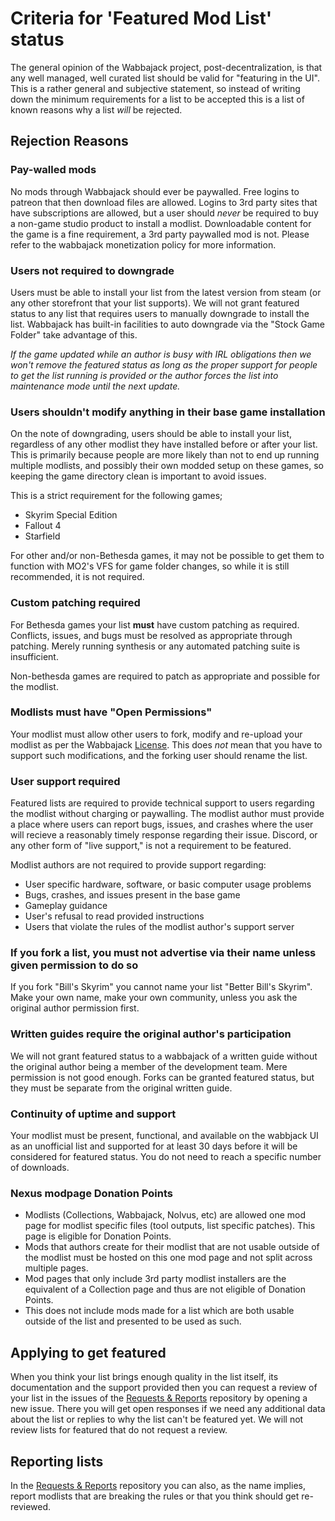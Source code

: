 # Criteria for 'Featured Mod List' status

The general opinion of the Wabbajack project, post-decentralization, is that any well managed, well curated list should be valid for "featuring in the UI". This is a rather general and subjective statement, so instead of writing down the minimum requirements for a list to be accepted this is a list of known reasons why a list *will* be rejected.

## Rejection Reasons

### Pay-walled mods

No mods through Wabbajack should ever be paywalled. Free logins to patreon that then download files are allowed. Logins to 3rd party sites that have subscriptions are allowed, but a user should *never* be required to buy a non-game studio product to install a modlist. Downloadable content for the game is a fine requirement, a 3rd party paywalled mod is not. Please refer to the wabbajack monetization policy for more information.

### Users not required to downgrade

Users must be able to install your list from the latest version from steam (or any other storefront that your list supports). We will not grant featured status to any list that requires users to manually downgrade to install the list. Wabbajack has built-in facilities to auto downgrade via the "Stock Game Folder" take advantage of this.

*If the game updated while an author is busy with IRL obligations then we won't remove the featured status as long as the proper support for people to get the list running is provided or the author forces the list into maintenance mode until the next update.*

### Users shouldn't modify anything in their base game installation

On the note of downgrading, users should be able to install your list, regardless of any other modlist they have installed before or after your list.
This is primarily because people are more likely than not to end up running multiple modlists, and possibly their own modded setup on these games, so keeping the game directory clean is important to avoid issues.

This is a strict requirement for the following games;
- Skyrim Special Edition
- Fallout 4
- Starfield  

For other and/or non-Bethesda games, it may not be possible to get them to function with MO2's VFS for game folder changes, so while it is still recommended, it is not required.

### Custom patching required

For Bethesda games your list **must** have custom patching as required. Conflicts, issues, and bugs must be resolved as appropriate through patching. Merely running synthesis or any automated patching suite is insufficient.

Non-bethesda games are required to patch as appropriate and possible for the modlist. 

### Modlists must have "Open Permissions"

Your modlist must allow other users to fork, modify and re-upload your modlist as per the Wabbajack [License](https://github.com/wabbajack-tools/wabbajack/blob/main/LICENSE.txt). This does *not* mean that you have to support such modifications, and the forking user should rename the list.

### User support required

Featured lists are required to provide technical support to users regarding the modlist without charging or paywalling. The modlist author must provide a place where users can report bugs, issues, and crashes where the user will recieve a reasonably timely response regarding their issue. Discord, or any other form of "live support," is not a requirement to be featured.

Modlist authors are not required to provide support regarding:

- User specific hardware, software, or basic computer usage problems
- Bugs, crashes, and issues present in the base game
- Gameplay guidance
- User's refusal to read provided instructions
- Users that violate the rules of the modlist author's support server

### If you fork a list, you must not advertise via their name unless given permission to do so

If you fork "Bill's Skyrim" you cannot name your list "Better Bill's Skyrim". Make your own name, make your own community, unless you ask the original author permission first.

### Written guides require the original author's participation

We will not grant featured status to a wabbajack of a written guide without the original author being a member of the development team. Mere permission is not good enough. Forks can be granted featured status, but they must be separate from the original written guide.

### Continuity of uptime and support

Your modlist must be present, functional, and available on the wabbjack UI as an unofficial list and supported for at least 30 days before it will be considered for featured status. You do not need to reach a specific number of downloads. 

### Nexus modpage Donation Points

- Modlists (Collections, Wabbajack, Nolvus, etc) are allowed one mod page for modlist specific files (tool outputs, list specific patches). This page is eligible for Donation Points.
- Mods that authors create for their modlist that are not usable outside of the modlist must be hosted on this one mod page and not split across multiple pages.
- Mod pages that only include 3rd party modlist installers are the equivalent of a Collection page and thus are not eligible of Donation Points.
- This does not include mods made for a list which are both usable outside of the list and presented to be used as such.

## Applying to get featured

When you think your list brings enough quality in the list itself, its documentation and the support provided then you can request a review of your list in the issues of the [Requests & Reports](https://github.com/wabbajack-tools/Requests-Reports/issues) repository by opening a new issue. There you will get open responses if we need any additional data about the list or replies to why the list can't be featured yet. We will not review lists for featured that do not request a review.

## Reporting lists

In the [Requests & Reports](https://github.com/wabbajack-tools/Requests-Reports/issues) repository you can also, as the name implies, report modlists that are breaking the rules or that you think should get re-reviewed. 
